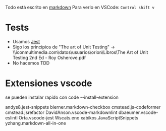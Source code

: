 Todo está escrito en [markdown](https://www.markdownguide.org/)
Para verlo en VSCode: `Control shift v`

# Tests
- Usamos [Jest](https://jestjs.io/docs/getting-started)
- Sigo los principios de "The art of Unit Testing" -> \\\\iconmultimedia.com\datos\usuarios\orion\Libros\The Art of Unit Testing 2nd Ed - Roy Osherove.pdf
- No hacemos TDD

# Extensiones vscode
se pueden instalar rapido con code --install-extension


andys8.jest-snippets
bierner.markdown-checkbox
cmstead.js-codeformer
cmstead.jsrefactor
DavidAnson.vscode-markdownlint
dbaeumer.vscode-eslintl
Orta.vscode-jest
Wscats.eno
xabikos.JavaScriptSnippets
yzhang.markdown-all-in-one